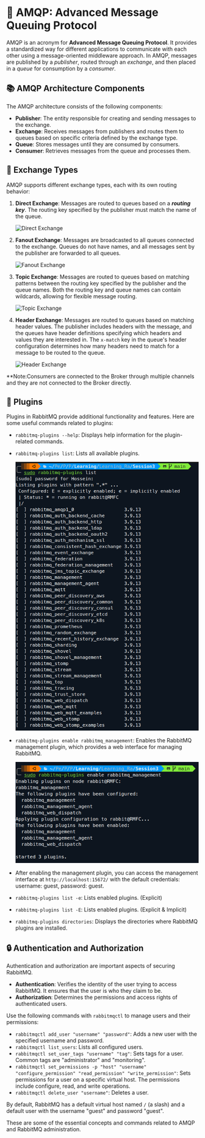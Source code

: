 # 🐇 AMQP: Advanced Message Queuing Protocol

AMQP is an acronym for **Advanced Message Queuing Protocol**. It provides a standardized way for different applications to communicate with each other using a message-oriented middleware approach. In AMQP, messages are published by a *publisher*, routed through an *exchange*, and then placed in a *queue* for consumption by a *consumer*.

## 📚 AMQP Architecture Components

The AMQP architecture consists of the following components:

- **Publisher**: The entity responsible for creating and sending messages to the exchange.
- **Exchange**: Receives messages from publishers and routes them to queues based on specific criteria defined by the exchange type.
- **Queue**: Stores messages until they are consumed by consumers.
- **Consumer**: Retrieves messages from the queue and processes them.

## 🔄 Exchange Types

AMQP supports different exchange types, each with its own routing behavior:

1. **Direct Exchange**: Messages are routed to queues based on a ***routing key***. The routing key specified by the publisher must match the name of the queue.
   
      ![Direct Exchange](https://lostechies.com/content/derekgreer/uploads/2012/03/DirectExchange_thumb1.png)

2. **Fanout Exchange**: Messages are broadcasted to all queues connected to the exchange. Queues do not have names, and all messages sent by the publisher are forwarded to all queues.
   
      ![Fanout Exchange](https://lostechies.com/content/derekgreer/uploads/2012/03/FanoutExchange_thumb2.png)

3. **Topic Exchange**: Messages are routed to queues based on matching patterns between the routing key specified by the publisher and the queue names. Both the routing key and queue names can contain wildcards, allowing for flexible message routing.

    ![Topic Exchange](https://lostechies.com/content/derekgreer/uploads/2012/03/TopicExchange_thumb2.png)
   
4. **Header Exchange**: Messages are routed to queues based on matching header values. The publisher includes headers with the message, and the queues have header definitions specifying which headers and values they are interested in. The `x-match` key in the queue's header configuration determines how many headers need to match for a message to be routed to the queue.


     ![Header Exchange](https://lostechies.com/content/derekgreer/uploads/2012/03/HeadersExchange_thumb2.png)


**Note:Consumers are connected to the Broker through multiple channels and they are not connected to the Broker directly.



## 🧩 Plugins

Plugins in RabbitMQ provide additional functionality and features. Here are some useful commands related to plugins:

- `rabbitmq-plugins --help`: Displays help information for the plugin-related commands.
  
- `rabbitmq-plugins list`: Lists all available plugins.
  
  ![Plugin List](images/Plugins-List.png)

- `rabbitmq-plugins enable rabbitmq_management`: Enables the RabbitMQ management plugin, which provides a web interface for managing RabbitMQ.
  
  ![Enable Management](images/Enable-Management.png)

- After enabling the management plugin, you can access the management interface at `http://localhost:15672/` with the default credentials: username: guest, password: guest.
- `rabbitmq-plugins list -e`: Lists enabled plugins. (Explicit)
- `rabbitmq-plugins list -E`: Lists enabled plugins. (Explicit & Implicit)
- `rabbitmq-plugins directories`: Displays the directories where RabbitMQ plugins are installed.

## 🔒 Authentication and Authorization

Authentication and authorization are important aspects of securing RabbitMQ.

- **Authentication**: Verifies the identity of the user trying to access RabbitMQ. It ensures that the user is who they claim to be.
- **Authorization**: Determines the permissions and access rights of authenticated users.

Use the following commands with `rabbitmqctl` to manage users and their permissions:

- `rabbitmqctl add_user "username" "password"`: Adds a new user with the specified username and password.
- `rabbitmqctl list_users`: Lists all configured users.
- `rabbitmqctl set_user_tags "username" "tag"`: Sets tags for a user. Common tags are "administrator" and "monitoring".
- `rabbitmqctl set_permissions -p "host" "username" "configure_permission" "read_permission" "write_permission"`: Sets permissions for a user on a specific virtual host. The permissions include configure, read, and write operations.
- `rabbitmqctl delete_user "username"`: Deletes a user.

By default, RabbitMQ has a default virtual host named `/` (a slash) and a default user with the username "guest" and password "guest".

These are some of the essential concepts and commands related to AMQP and RabbitMQ administration.